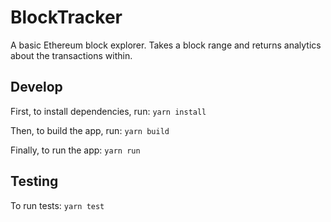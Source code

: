 # BlockTracker

A basic Ethereum block explorer. Takes a block range and
returns analytics about the transactions within.

## Develop

First, to install dependencies, run:
`yarn install`

Then, to build the app, run:
`yarn build`

Finally, to run the app:
`yarn run`

## Testing

To run tests:
`yarn test`
